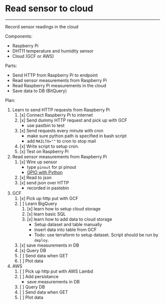 # Read sensor to cloud
----------------------------------------------------------------
Record sensor readings in the cloud

Components:
- Raspberry Pi
- DHT11 temperature and humidity sensor
- Cloud (GCF or AWS)

Parts:
- Send HTTP from Raspberry Pi to endpoint
- Read sensor measurements from Raspberry Pi
- Read Raspberry Pi measurements in the cloud
- Save data to DB (BitQuery)

Plan:
1. Learn to send HTTP requests from Raspberry Pi
	1. [x] Connect Raspberry Pi to internet
	2. [x] Send dummy HTTP request and pick up with GCF
		- use pastbin to test
	3. [x] Send requests every minute with cron
		- make sure python path is specified in bash script
		- add `MAILTO=""` to cron to stop mail
	4. [x] Write script to setup cron.
	5. [x] Test on Raspberry Pi
2. Read sensor measurements from Raspberry Pi
	1. [x] Wire up sensor
		- type `pinout` for pi pinout
		- [GPIO with Python](https://www.raspberrypi.org/documentation/usage/gpio/python/README.md)
	2. [x] Read to json
	3. [x] send json over HTTP
		- recorded in pastebin
3. GCF
	1. [x] Pick up http put with GCF
	2. [ ] Learn BigQuery
		1. [x] learn how to setup cloud storage
		2. [x] learn basic SQL
		3. [x] learn how to add data to cloud storage
			- Setup dataset and table manually
			- insert data into table from GCF
			- Todo: use terraform to setup dataset. Script should be run by `deploy`.
	3. [x] save measurements in DB
	4. [x] Query DB
	5. [ ] Send data when GET
	6. [ ] Plot data
4. AWS
	1. [ ] Pick up http put with AWS Lambd
	3. [ ] Add persistance
		- save measurements in DB
	4. [ ] Query DB
	5. [ ] Send data when GET
	6. [ ] Plot data

